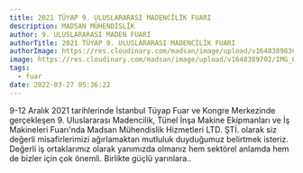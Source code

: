 ```yaml
---
title: 2021 TÜYAP 9. ULUSLARARASI MADENCİLİK FUARI
description: MADSAN MÜHENDİSLİK
author: 9. ULUSLARARASI MADEN FUARI
authorTitle: 2021 TÜYAP 9. ULUSLARARASI MADENCİLİK FUARI
authorImage: https://res.cloudinary.com/madsan/image/upload/v1648389836/IMG_0582_isk67e.jpg
image: https://res.cloudinary.com/madsan/image/upload/v1648389702/IMG_0294_stb6ap.jpg
tags:
  - fuar
date: 2022-03-27 05:36:22
---
```

9-12 Aralık 2021 tarihlerinde İstanbul Tüyap Fuar ve Kongre Merkezinde gerçekleşen 9. Uluslararası Madencilik, Tünel İnşa Makine Ekipmanları ve İş Makineleri Fuarı'nda Madsan Mühendislik Hizmetleri LTD. ŞTİ. olarak siz değerli misafirlerimizi ağırlamaktan mutluluk duyduğumuz belirtmek isteriz. Değerli iş ortaklarımız olarak yanımızda olmanız hem sektörel anlamda hem de bizler için çok önemli. Birlikte güçlü yarınlara..